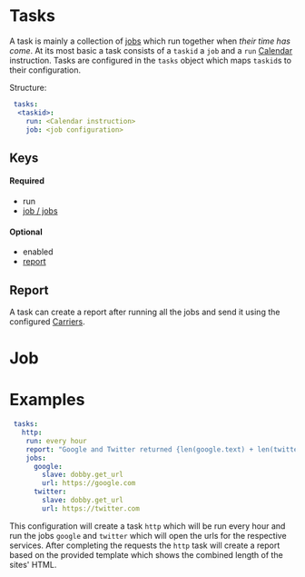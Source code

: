 # Tasks

A task is mainly a collection of [jobs](#job) which run together when *their time has come*.
At its most basic a task consists of a `taskid` a `job` and a `run` [Calendar] instruction.
Tasks are configured in the `tasks` object which maps `taskid`s to their configuration.

Structure:
```yaml
 tasks:
  <taskid>:
    run: <Calendar instruction>
    job: <job configuration>
```

## Keys
#### Required
- run
- [job / jobs](#job)

#### Optional
- enabled
- [report](#report)


## Report
A task can create a report after running all the jobs and send it using the configured
[Carriers][Carrier].


# Job

# Examples
```yaml
 tasks:
   http:
    run: every hour
    report: "Google and Twitter returned {len(google.text) + len(twitter.text)} characters!"
    jobs:
      google:
        slave: dobby.get_url
        url: https://google.com
      twitter:
        slave: dobby.get_url
        url: https://twitter.com
```

This configuration will create a task `http` which will be run every hour and run the
jobs `google` and `twitter` which will open the urls for the respective services.
After completing the requests the `http` task will create a report based on the provided
template which shows the combined length of the sites' HTML.





[Calendar]: /Dobby/calendar "Calendar Documentation"
[Carrier]: /Dobby/notification#carrier "Notification (Carrier) Documentation"
